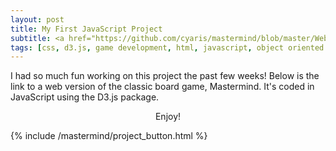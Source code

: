 ```yaml
---
layout: post
title: My First JavaScript Project
subtitle: <a href="https://github.com/cyaris/mastermind/blob/master/Web%20Interface/_includes/play.html" target="_blank">Project Repository</a>
tags: [css, d3.js, game development, html, javascript, object oriented programming, web development]
---
```


I had so much fun working on this project the past few weeks! Below is the link to a web version of the classic board game, Mastermind. It's coded in JavaScript using the D3.js package.<br><center>Enjoy!</center>

{% include /mastermind/project_button.html %}
